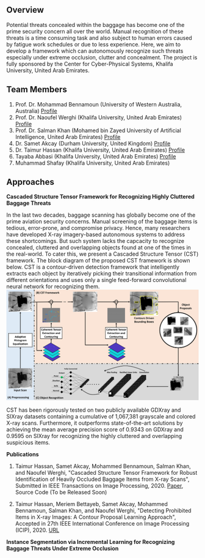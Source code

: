 ## Overview 

Potential threats concealed within the baggage has become one of the prime security concern all over the world. Manual recognition of these threats is a time consuming task and also subject to human errors caused by fatigue work schedules or due to less experience. Here, we aim to develop a framework which can autonomously recognize such threats especially under extreme occlusion, clutter and concealment. The project is fully sponsored by the Center for Cyber-Physical Systems, Khalifa University, United Arab Emirates.

## Team Members
1. Prof. Dr. Mohammad Bennamoun (University of Western Australia, Australia) [Profile](https://scholar.google.com/citations?user=ylX5MEAAAAAJ&hl=en)
2. Prof. Dr. Naoufel Werghi (Khalifa University, United Arab Emirates) [Profile](https://scholar.google.com/citations?hl=en&user=G_2Xpm0AAAAJ)
3. Prof. Dr. Salman Khan (Mohamed bin Zayed University of Artificial Intelligence, United Arab Emirates) [Profile](https://scholar.google.com/citations?hl=en&user=M59O9lkAAAAJ)
4. Dr. Samet Akcay (Durham University, United Kingdom) [Profile](https://scholar.google.com/citations?hl=en&user=SVpL2VMAAAAJ)
5. Dr. Taimur Hassan (Khalifa University, United Arab Emirates) [Profile](https://scholar.google.com/citations?hl=en&user=11mwy0YAAAAJ)
6. Tayaba Abbasi (Khalifa University, United Arab Emirates) [Profile](https://scholar.google.com/citations?hl=en&user=TlNyfb4AAAAJ)
7. Muhammad Shafay (Khalifa University, United Arab Emirates)

## Approaches

<b>Cascaded Structure Tensor Framework for Recognizing Highly Cluttered Baggage Threats</b>

In the last two decades, baggage scanning has globally become one of the prime aviation security concerns. Manual screening of the baggage items is tedious, error-prone, and compromise privacy. Hence, many researchers have developed X-ray imagery-based autonomous systems to address these shortcomings. But such system lacks the capcacity to recognize concealed, cluttered and overlapping objects found at one of the times in the real-world. To cater this, we present a Cascaded Structure Tensor (CST) framework. The block diagram of the proposed CST framework is shown below. CST is a contour-driven detection framework that intelligently extracts each object by iteratively picking their transitional information from different orientations and uses only a single feed-forward convolutional neural network for recognizing them. 
![CST Block Diagram](/images/CST_BD.jpg)

CST has been rigorously tested on two publicly available GDXray and SIXray datasets containing a cumulative of 1,067,381 grayscale and colored X-ray scans. Furthermore, it outperforms state-of-the-art solutions by achieving the mean average precision score of 0.9343 on GDXray and 0.9595 on SIXray for recognizing the highly cluttered and overlapping suspicious items.  

<b> Publications </b>
1. Taimur Hassan, Samet Akcay, Mohammed Bennamoun, Salman Khan, and Naoufel Werghi, "Cascaded Structure Tensor Framework for Robust Identification of Heavily Occluded Baggage Items from X-ray Scans", Submitted in IEEE Transactions on Image Processing, 2020. [Paper](https://arxiv.org/abs/2004.06780), Source Code (To be Released Soon)

2. Taimur Hassan, Meriem Bettayeb, Samet Akcay, Mohammed Bennamoun, Salman Khan, and Naoufel Werghi, "Detecting Prohibited Items in X-ray Images: A Contour Proposal Learning Approach", Accepted in 27th IEEE International Conference on Image Processing (ICIP), 2020. [URL](https://cmsworkshops.com/ICIP2020/Papers/ViewPaper.asp?PaperNum=2238)

<b>Instance Segmentation via Incremental Learning for Recognizing Baggage Threats Under Extreme Occlusion</b>

